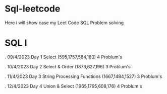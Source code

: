 # Sql-leetcode
Here i will show case my Leet Code SQL Problem solving 


<h1> SQL I</h1>

. 09/4/2023 Day 1 Select (595,1757,584,183) 4 Problum's


. 10/4/2023 Day 2 Select & Order (1873,627,196) 3 Problum's

. 11/4/2023 Day 3 String Processing Functions (1667,1484,1527) 3 Problum's

. 12/4/2023 Day 4 Union & Select (1965,1795,608,176) 4 Problum's

